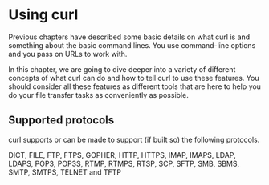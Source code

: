 # Using curl

Previous chapters have described some basic details on what curl is and
something about the basic command lines. You use command-line options and you
pass on URLs to work with.

In this chapter, we are going to dive deeper into a variety of different
concepts of what curl can do and how to tell curl to use these features. You
should consider all these features as different tools that are here to help
you do your file transfer tasks as conveniently as possible.

## Supported protocols

curl supports or can be made to support (if built so) the following protocols.

DICT, FILE, FTP, FTPS, GOPHER, HTTP, HTTPS, IMAP, IMAPS, LDAP, LDAPS, POP3,
POP3S, RTMP, RTMPS, RTSP, SCP, SFTP, SMB, SBMS, SMTP, SMTPS, TELNET and TFTP
